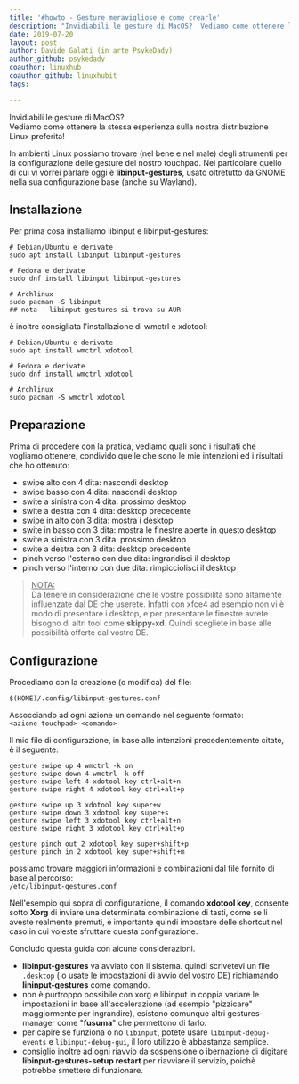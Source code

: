 ```yaml
---
title: '#howto - Gesture meravigliose e come crearle'
description: "Invidiabili le gesture di MacOS?  Vediamo come ottenere la stessa esperienza sulla nostra distribuzione Linux preferita! "
date: 2019-07-20
layout: post
author: Davide Galati (in arte PsykeDady)
author_github: psykedady
coauthor: linuxhub
coauthor_github: linuxhubit
tags:

---
```

Invidiabili le gesture di MacOS?  
Vediamo come ottenere la stessa esperienza sulla nostra distribuzione Linux preferita!  

In ambienti Linux possiamo trovare (nel bene e nel male) degli strumenti per la configurazione delle gesture del nostro touchpad. Nel particolare quello di cui vi vorrei parlare oggi è **libinput-gestures**, usato oltretutto da GNOME nella sua configurazione base (anche su Wayland).  

## Installazione

Per prima cosa installiamo libinput e libinput-gestures:  

    # Debian/Ubuntu e derivate
    sudo apt install libinput libinput-gestures

    # Fedora e derivate
    sudo dnf install libinput libinput-gestures

    # Archlinux 
    sudo pacman -S libinput
    ## nota - libinput-gestures si trova su AUR

è inoltre consigliata l'installazione di wmctrl e xdotool:  

    # Debian/Ubuntu e derivate
    sudo apt install wmctrl xdotool

    # Fedora e derivate
    sudo dnf install wmctrl xdotool

    # Archlinux
    sudo pacman -S wmctrl xdotool

## Preparazione

Prima di procedere con la pratica, vediamo quali sono i risultati che vogliamo ottenere, condivido quelle che sono le mie intenzioni ed i risultati che ho ottenuto:  

*   swipe alto con 4 dita: nascondi desktop
*   swipe basso con 4 dita: nascondi desktop
*   swite a sinistra con 4 dita: prossimo desktop
*   swite a destra con 4 dita: desktop precedente
*   swipe in alto con 3 dita: mostra i desktop
*   swite in basso con 3 dita: mostra le finestre aperte in questo desktop
*   swite a sinistra con 3 dita: prossimo desktop
*   swite a destra con 3 dita: desktop precedente
*   pinch verso l'esterno con due dita: ingrandisci il desktop
*   pinch verso l'interno con due dita: rimpicciolisci il desktop  

> <u>NOTA:</u>  
> Da tenere in considerazione che le vostre possibilità sono altamente influenzate dal DE che userete. Infatti con xfce4 ad esempio non vi è modo di presentare i desktop, e per presentare le finestre avrete bisogno di altri tool come **skippy-xd**. Quindi scegliete in base alle possibilità offerte dal vostro DE.

## Configurazione

Procediamo con la creazione (o modifica) del file:  

`$(HOME)/.config/libinput-gestures.conf`  

Assocciando ad ogni azione un comando nel seguente formato:  
`<azione touchpad> <comando>`  

Il mio file di configurazione, in base alle intenzioni precedentemente citate, è il seguente:  

    gesture swipe up 4 wmctrl -k on
    gesture swipe down 4 wmctrl -k off
    gesture swipe left 4 xdotool key ctrl+alt+n
    gesture swipe right 4 xdotool key ctrl+alt+p

    gesture swipe up 3 xdotool key super+w
    gesture swipe down 3 xdotool key super+s
    gesture swipe left 3 xdotool key ctrl+alt+n
    gesture swipe right 3 xdotool key ctrl+alt+p

    gesture pinch out 2 xdotool key super+shift+p
    gesture pinch in 2 xdotool key super+shift+m

possiamo trovare maggiori informazioni e combinazioni dal file fornito di base al percorso:  
`/etc/libinput-gestures.conf`

Nell'esempio qui sopra di configurazione, il comando **xdotool key**, consente sotto **Xorg** di inviare una determinata combinazione di tasti, come se li aveste realmente premuti, è importante quindi impostare delle shortcut nel caso in cui voleste sfruttare questa configurazione.  

Concludo questa guida con alcune considerazioni.

*   **libinput-gestures** va avviato con il sistema. quindi scrivetevi un file `.desktop` ( o usate le impostazioni di avvio del vostro DE) richiamando **lininput-gestures** come comando.
*   non è purtroppo possibile con xorg e libinput in coppia variare le impostazioni in base all'accelerazione (ad esempio "pizzicare" maggiormente per ingrandire), esistono comunque altri gestures-manager come "**fusuma**" che permettono di farlo.
*   per capire se funziona o no `libinput`, potete usare `libinput-debug-events` e `libinput-debug-gui`, il loro utilizzo è abbastanza semplice.
*   consiglio inoltre ad ogni riavvio da sospensione o ibernazione di digitare **libinput-gestures-setup restart** per riavviare il servizio, poichè potrebbe smettere di funzionare.